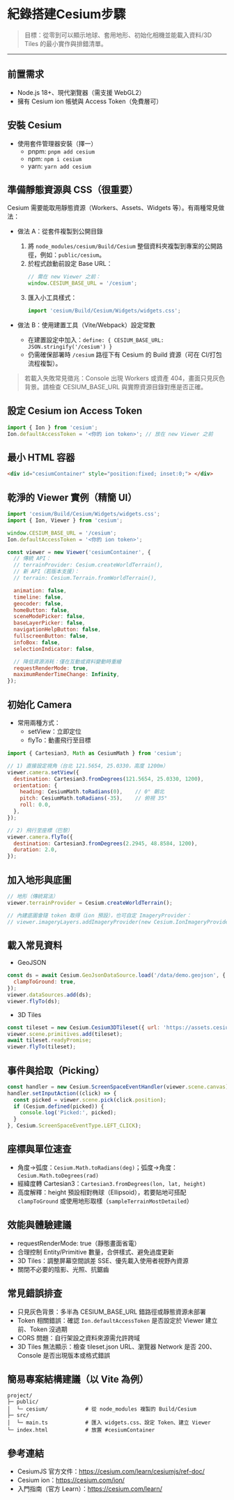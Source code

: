 # 紀錄搭建Cesium步驟

> 目標：從零到可以顯示地球、套用地形、初始化相機並能載入資料/3D Tiles 的最小實作與排錯清單。

---

## 前置需求
- Node.js 18+、現代瀏覽器（需支援 WebGL2）
- 擁有 Cesium ion 帳號與 Access Token（免費層可）

## 安裝 Cesium
- 使用套件管理器安裝（擇一）
  - pnpm: `pnpm add cesium`
  - npm: `npm i cesium`
  - yarn: `yarn add cesium`

## 準備靜態資源與 CSS（很重要）
Cesium 需要能取用靜態資源（Workers、Assets、Widgets 等）。有兩種常見做法：

- 做法 A：從套件複製到公開目錄
  1) 將 `node_modules/cesium/Build/Cesium` 整個資料夾複製到專案的公開路徑，例如：`public/cesium`。
  2) 於程式啟動前設定 Base URL：
     ```js
     // 需在 new Viewer 之前：
     window.CESIUM_BASE_URL = '/cesium';
     ```
  3) 匯入小工具樣式：
     ```js
     import 'cesium/Build/Cesium/Widgets/widgets.css';
     ```

- 做法 B：使用建置工具（Vite/Webpack）設定常數
  - 在建置設定中加入：`define: { CESIUM_BASE_URL: JSON.stringify('/cesium') }`
  - 仍需確保部署時 `/cesium` 路徑下有 Cesium 的 Build 資源（可在 CI/打包流程複製）。

> 若載入失敗常見徵兆：Console 出現 Workers 或資產 404，畫面只見灰色背景。請檢查 CESIUM_BASE_URL 與實際資源目錄對應是否正確。

## 設定 Cesium ion Access Token
```js
import { Ion } from 'cesium';
Ion.defaultAccessToken = '<你的 ion token>'; // 放在 new Viewer 之前
```

## 最小 HTML 容器
```html
<div id="cesiumContainer" style="position:fixed; inset:0;"> </div>
```

## 乾淨的 Viewer 實例（精簡 UI）
```js
import 'cesium/Build/Cesium/Widgets/widgets.css';
import { Ion, Viewer } from 'cesium';

window.CESIUM_BASE_URL = '/cesium';
Ion.defaultAccessToken = '<你的 ion token>';

const viewer = new Viewer('cesiumContainer', {
  // 傳統 API：
  // terrainProvider: Cesium.createWorldTerrain(),
  // 新 API（若版本支援）：
  // terrain: Cesium.Terrain.fromWorldTerrain(),

  animation: false,
  timeline: false,
  geocoder: false,
  homeButton: false,
  sceneModePicker: false,
  baseLayerPicker: false,
  navigationHelpButton: false,
  fullscreenButton: false,
  infoBox: false,
  selectionIndicator: false,

  // 降低資源消耗：僅在互動或資料變動時重繪
  requestRenderMode: true,
  maximumRenderTimeChange: Infinity,
});
```

## 初始化 Camera
- 常用兩種方式：
  - setView：立即定位
  - flyTo：動畫飛行至目標

```js
import { Cartesian3, Math as CesiumMath } from 'cesium';

// 1) 直接設定視角（台北 121.5654, 25.0330，高度 1200m）
viewer.camera.setView({
  destination: Cartesian3.fromDegrees(121.5654, 25.0330, 1200),
  orientation: {
    heading: CesiumMath.toRadians(0),    // 0° 朝北
    pitch: CesiumMath.toRadians(-35),    // 俯視 35°
    roll: 0.0,
  },
});

// 2) 飛行至座標（巴黎）
viewer.camera.flyTo({
  destination: Cartesian3.fromDegrees(2.2945, 48.8584, 1200),
  duration: 2.0,
});
```

## 加入地形與底圖
```js
// 地形（傳統寫法）
viewer.terrainProvider = Cesium.createWorldTerrain();

// 內建底圖會隨 token 取得（ion 預設），也可自定 ImageryProvider：
// viewer.imageryLayers.addImageryProvider(new Cesium.IonImageryProvider({ assetId: <id> }));
```

## 載入常見資料
- GeoJSON
```js
const ds = await Cesium.GeoJsonDataSource.load('/data/demo.geojson', {
  clampToGround: true,
});
viewer.dataSources.add(ds);
viewer.flyTo(ds);
```

- 3D Tiles
```js
const tileset = new Cesium.Cesium3DTileset({ url: 'https://assets.cesium.com/<assetId>/tileset.json' });
viewer.scene.primitives.add(tileset);
await tileset.readyPromise;
viewer.flyTo(tileset);
```

## 事件與拾取（Picking）
```js
const handler = new Cesium.ScreenSpaceEventHandler(viewer.scene.canvas);
handler.setInputAction((click) => {
  const picked = viewer.scene.pick(click.position);
  if (Cesium.defined(picked)) {
    console.log('Picked:', picked);
  }
}, Cesium.ScreenSpaceEventType.LEFT_CLICK);
```

## 座標與單位速查
- 角度→弧度：`Cesium.Math.toRadians(deg)`；弧度→角度：`Cesium.Math.toDegrees(rad)`
- 經緯度轉 Cartesian3：`Cartesian3.fromDegrees(lon, lat, height)`
- 高度解釋：height 預設相對椭球（Ellipsoid），若要貼地可搭配 `clampToGround` 或使用地形取樣（`sampleTerrainMostDetailed`）

## 效能與體驗建議
- requestRenderMode: true（靜態畫面省電）
- 合理控制 Entity/Primitive 數量，合併樣式、避免過度更新
- 3D Tiles：調整屏幕空間誤差 SSE、優先載入使用者視野內資源
- 關閉不必要的陰影、光照、抗鋸齒

## 常見錯誤排查
- 只見灰色背景：多半為 CESIUM_BASE_URL 錯路徑或靜態資源未部署
- Token 相關錯誤：確認 `Ion.defaultAccessToken` 是否設定於 Viewer 建立前、Token 沒過期
- CORS 問題：自行架設之資料來源需允許跨域
- 3D Tiles 無法顯示：檢查 tileset.json URL、瀏覽器 Network 是否 200、Console 是否出現版本或格式錯誤

## 簡易專案結構建議（以 Vite 為例）
```
project/
├─ public/
│  └─ cesium/            # 從 node_modules 複製的 Build/Cesium
├─ src/
│  └─ main.ts            # 匯入 widgets.css、設定 Token、建立 Viewer
└─ index.html            # 放置 #cesiumContainer
```

## 參考連結
- CesiumJS 官方文件：https://cesium.com/learn/cesiumjs/ref-doc/
- Cesium ion：https://cesium.com/ion/
- 入門指南（官方 Learn）：https://cesium.com/learn/